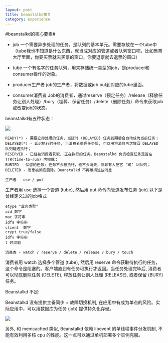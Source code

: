 ```yaml
---
layout: post
title: beanstalkd相关
category: experience
---
```

#beanstalkd的核心要素#
* job
一个需要异步处理的任务，是队列的基本单元。需要存放在一个tube中（tube我也不知道是什么东西，就当成对应的管道或者队列窗口吧，比如售票大厅里面，你要买票就去买票的窗口，你要退票就去退票的窗口）

* tube
一个有名字的任务队列，用来存储统一类型的job，是producer和consumer操作的对象。

* producer生产者
job的生产者，将数据或job put到对应的tube里面。

* consumer消费者
Job的消费者，通过reserve（预定任务）/release（释放任务让别人处理）/bury（埋葬、保留任务）/delete（删除任务）命令来获取job或改变job的状态。

beanstalkd有五种状态：

![](http://writehappy.qiniudn.com/img/beanstalkd.jpg)

	READY(*) - 需要立即处理的任务，当延时 (DELAYED) 任务到期后会自动成为当前任务；
	DELAYED(*) - 延迟执行的任务, 当消费者处理任务后, 可以用将消息再次放回 DELAYED 队列延迟执行；
	RESERVED - 已经被消费者获取, 正在执行的任务。Beanstalkd 负责检查任务是否在 TTR(time-to-run) 内完成；
	BURIED - 保留的任务: 任务不会被执行，也不会消失，除非有人把它 "踢" 回队列；
	DELETED - 消息被彻底删除。Beanstalkd 不再维持这些消息

```生产者 - use / put```

生产者用 use 选择一个管道 (tube), 然后用 put 命令向管道发布任务 (job).以下是曾经定义过的job格式

	etype "业务类型"
	aid 数字
	mac 字符串
	idfa 字符串
	client  数字
	crypt true/false
	idfv 字符串
	t 时间戳 	

```消费类 - watch / reserve / delete / release / bury / touch```

消费者用 watch 选择多个管道 (tube), 然后用 reserve 命令获取待执行的任务，这个命令是阻塞的。客户端直到有任务可执行才返回。当任务处理完毕后, 消费者可以彻底删除任务 (DELETE), 释放任务让别人处理 (RELEASE), 或者保留 (BURY) 任务。

Beanstalkd 不足:

Beanstalkd 没有提供主备同步 + 故障切换机制, 在应用中有成为单点的风险。实际应用中，可以用数据库为任务 (job) 提供持久化存储。

![](http://writehappy.qiniudn.com/img/beanstalkd_progress.jpg)

另外, 和 memcached 类似, Beanstalkd 依赖 libevent 的单线程事件分发机制, 不能有效利用多核 cpu 的性能。这一点可以通过单机部署多个实例克服。